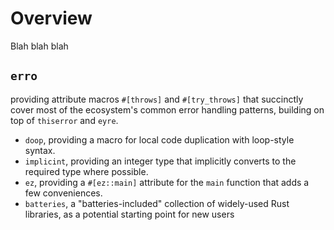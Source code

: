 # Overview

Blah blah blah

## `erro`

providing attribute macros `#[throws]` and `#[try_throws]` that succinctly cover most of the
ecosystem's common error handling patterns, building on top of `thiserror` and `eyre`.

- `doop`, providing a macro for local code duplication with loop-style syntax.
- `implicint`, providing an integer type that implicitly converts to the required type where
  possible.
- `ez`, providing a `#[ez::main]` attribute for the `main` function that adds a few conveniences.
- `batteries`, a "batteries-included" collection of widely-used Rust libraries, as a potential
  starting point for new users
